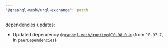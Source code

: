 ```yaml
---
"@graphql-mesh/urql-exchange": patch
---
```

dependencies updates:
  - Updated dependency [`@graphql-mesh/runtime@^0.98.0` ↗︎](https://www.npmjs.com/package/@graphql-mesh/runtime/v/0.98.0) (from `^0.97.7`, in `peerDependencies`)
